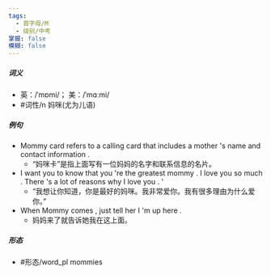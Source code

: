 ```yaml
---
tags:
  - 首字母/M
  - 级别/中考
掌握: false
模糊: false
---
```

##### 词义
- 英：/ˈmɒmi/； 美：/ˈmɑːmi/
- #词性/n  妈咪(尤为儿语)
##### 例句
- Mommy card refers to a calling card that includes a mother 's name and contact information .
	- “妈咪卡”是指上面写有一位妈妈的名字和联系信息的名片。
- I want you to know that you 're the greatest mommy . I love you so much . There 's a lot of reasons why I love you . '
	- “我想让你知道，你是最好的妈咪。我非常爱你。我有很多理由为什么爱你。”
- When Mommy comes , just tell her I 'm up here .
	- 妈妈来了就告诉她我在这上面。
##### 形态
- #形态/word_pl mommies
